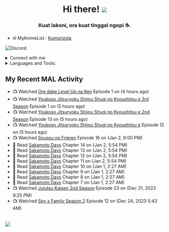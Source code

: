 <h1 align="center">Hi there! <img src="https://media.giphy.com/media/hvRJCLFzcasrR4ia7z/giphy.gif" width="25px"> </h1>
<h3 align="center">Kuat lakoni, ora kuat tinggal ngopi ☕.</h3>

- 🌐 MyAnimeList : [Kumorizola](https://myanimelist.net/animelist/Kumorizola)

![Discord](https://discord.c99.nl/widget/theme-3/761213268009943051.png)
<details>
      <summary>Connect with me</summary>
    <p align="left">
        <a href="https://www.instagram.com/kumorizola/" target="blank"><img align="center"
                src="https://raw.githubusercontent.com/rahuldkjain/github-profile-readme-generator/master/src/images/icons/Social/instagram.svg"
                alt="kumorizola" height="30" width="40" /></a>
        <a href="https://discord.com" target="blank"><img align="center"
                src="https://raw.githubusercontent.com/rahuldkjain/github-profile-readme-generator/master/src/images/icons/Social/discord.svg"
                alt="Kumori#5882" height="30" width="40" /></a>
    </p>
</details>

<details>
    <summary align="left">Languages and Tools:</summary>
<p align="left">
      <a href="https://www.w3schools.com/css/" target="_blank">
        <img src="https://raw.githubusercontent.com/devicons/devicon/master/icons/css3/css3-original-wordmark.svg"
            alt="css3" width="40" height="40" /> </a> <a href="https://www.w3.org/html/" target="_blank"> <img
            src="https://raw.githubusercontent.com/devicons/devicon/master/icons/html5/html5-original-wordmark.svg"
            alt="html5" width="40" height="40" /> </a> <a href="https://www.java.com" target="_blank"> <img
            src="https://raw.githubusercontent.com/devicons/devicon/master/icons/java/java-original.svg" alt="java"
            width="40" height="40" /> </a> <a href="https://developer.mozilla.org/en-US/docs/Web/JavaScript"
            target="_blank"> <img
            src="https://raw.githubusercontent.com/devicons/devicon/master/icons/javascript/javascript-original.svg"
            alt="javascript" width="40" height="40" /> </a> <a href="https://nodejs.org" target="_blank"> <img
            src="https://raw.githubusercontent.com/devicons/devicon/master/icons/nodejs/nodejs-original-wordmark.svg"
            alt="nodejs" width="40" height="40" /> </a> <a href="https://www.python.org" target="_blank"> <img
            src="https://raw.githubusercontent.com/devicons/devicon/master/icons/python/python-original.svg"
            alt="python" width="40" height="40" /> </a> <a href="https://www.typescriptlang.org/" target="_blank"> <img
            src="https://raw.githubusercontent.com/devicons/devicon/master/icons/typescript/typescript-original.svg" 
            alt="typescript" width="40" height="40" /> </a> <a href="https://www.photoshop.com/en" target="_blank"> <img
            src="https://upload.wikimedia.org/wikipedia/commons/a/af/Adobe_Photoshop_CC_icon.svg" alt="photoshop" width="40" height="40"/> </a>
            <a href="https://www.adobe.com/products/premiere.html" target="_blank"> <img
            src="https://upload.wikimedia.org/wikipedia/commons/4/40/Adobe_Premiere_Pro_CC_icon.svg" alt="Premiere pro" width="40" height="40"/> </a>
            <a href="https://www.adobe.com/in/products/illustrator.html" target="_blank"> <img 
            src="https://upload.wikimedia.org/wikipedia/commons/f/fb/Adobe_Illustrator_CC_icon.svg" alt="illustrator" width="40" height="40"/> </a>
      
 </details>
 
 <h2> My Recent MAL Activity</h2>
<!-- MAL_ACTIVITY:start -->

- 📺 Watched [Ore dake Level Up na Ken](https://MyAnimeList.net/anime.php?id=52299) Episode 1 on (4 hours ago)
- 📺 Watched [Youkoso Jitsuryoku Shijou Shugi no Kyoushitsu e 3rd Season](https://MyAnimeList.net/anime.php?id=51180) Episode 1 on (5 hours ago)
- 📺 Watched [Youkoso Jitsuryoku Shijou Shugi no Kyoushitsu e 2nd Season](https://MyAnimeList.net/anime.php?id=51096) Episode 13 on (5 hours ago)
- 📺 Watched [Youkoso Jitsuryoku Shijou Shugi no Kyoushitsu e](https://MyAnimeList.net/anime.php?id=35507) Episode 12 on (5 hours ago)
- 📺 Watched [Sousou no Frieren](https://MyAnimeList.net/anime.php?id=52991) Episode 16 on (Jan 2, 6:00 PM)
- 📖 Read [Sakamoto Days](https://MyAnimeList.net/manga.php?id=131334) Chapter 14 on (Jan 2, 5:54 PM)
- 📖 Read [Sakamoto Days](https://MyAnimeList.net/manga.php?id=131334) Chapter 13 on (Jan 2, 5:54 PM)
- 📖 Read [Sakamoto Days](https://MyAnimeList.net/manga.php?id=131334) Chapter 12 on (Jan 2, 5:54 PM)
- 📖 Read [Sakamoto Days](https://MyAnimeList.net/manga.php?id=131334) Chapter 11 on (Jan 2, 5:54 PM)
- 📖 Read [Sakamoto Days](https://MyAnimeList.net/manga.php?id=131334) Chapter 10 on (Jan 1, 2:27 AM)
- 📖 Read [Sakamoto Days](https://MyAnimeList.net/manga.php?id=131334) Chapter 9 on (Jan 1, 2:27 AM)
- 📖 Read [Sakamoto Days](https://MyAnimeList.net/manga.php?id=131334) Chapter 8 on (Jan 1, 2:27 AM)
- 📖 Read [Sakamoto Days](https://MyAnimeList.net/manga.php?id=131334) Chapter 7 on (Jan 1, 2:27 AM)
- 📺 Watched [Jujutsu Kaisen 2nd Season](https://MyAnimeList.net/anime.php?id=51009) Episode 23 on (Dec 31, 2023 9:25 PM)
- 📺 Watched [Spy x Family Season 2](https://MyAnimeList.net/anime.php?id=53887) Episode 12 on (Dec 24, 2023 5:43 AM)

<!-- MAL_ACTIVITY:end -->

  
<h2 align="left"> <img src="https://media.discordapp.net/attachments/918405470073520168/919220018355523584/ezgif.com-gif-maker_1.gif">
